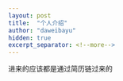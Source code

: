 ```yaml
---
layout: post
title:  "个人介绍"
author: "daweibayu"
hidden: true
excerpt_separator: <!--more-->
---
```



进来的应该都是通过简历链过来的


